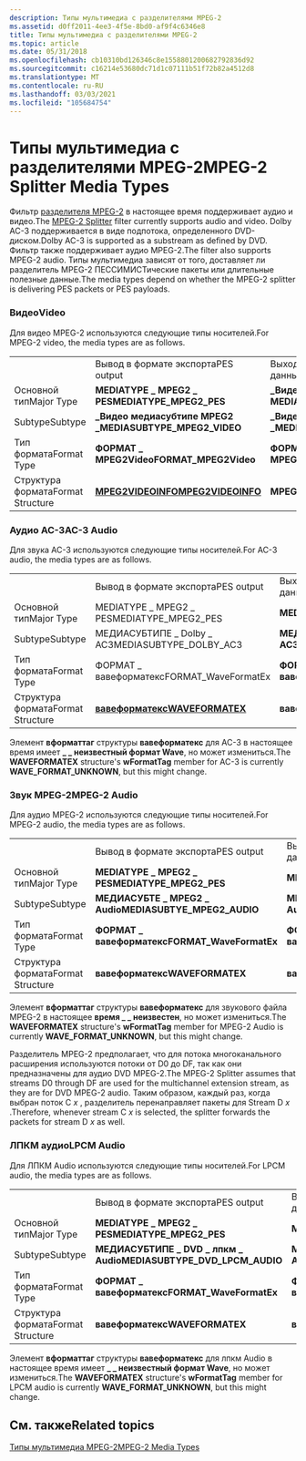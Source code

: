 ```yaml
---
description: Типы мультимедиа с разделителями MPEG-2
ms.assetid: d0ff2011-4ee3-4f5e-8bd0-af9f4c6346e8
title: Типы мультимедиа с разделителями MPEG-2
ms.topic: article
ms.date: 05/31/2018
ms.openlocfilehash: cb10310bd126346c8e1558801200682792836d92
ms.sourcegitcommit: c16214e53680dc71d1c07111b51f72b82a4512d8
ms.translationtype: MT
ms.contentlocale: ru-RU
ms.lasthandoff: 03/03/2021
ms.locfileid: "105684754"
---
```

# <a name="mpeg-2-splitter-media-types"></a><span data-ttu-id="dccf7-103">Типы мультимедиа с разделителями MPEG-2</span><span class="sxs-lookup"><span data-stu-id="dccf7-103">MPEG-2 Splitter Media Types</span></span>

<span data-ttu-id="dccf7-104">Фильтр [разделителя MPEG-2](mpeg-2-splitter.md) в настоящее время поддерживает аудио и видео.</span><span class="sxs-lookup"><span data-stu-id="dccf7-104">The [MPEG-2 Splitter](mpeg-2-splitter.md) filter currently supports audio and video.</span></span> <span data-ttu-id="dccf7-105">Dolby AC-3 поддерживается в виде подпотока, определенного DVD-диском.</span><span class="sxs-lookup"><span data-stu-id="dccf7-105">Dolby AC-3 is supported as a substream as defined by DVD.</span></span> <span data-ttu-id="dccf7-106">Фильтр также поддерживает аудио MPEG-2.</span><span class="sxs-lookup"><span data-stu-id="dccf7-106">The filter also supports MPEG-2 audio.</span></span> <span data-ttu-id="dccf7-107">Типы мультимедиа зависят от того, доставляет ли разделитель MPEG-2 ПЕССИМИСТические пакеты или длительные полезные данные.</span><span class="sxs-lookup"><span data-stu-id="dccf7-107">The media types depend on whether the MPEG-2 splitter is delivering PES packets or PES payloads.</span></span>

### <a name="video"></a><span data-ttu-id="dccf7-108">Видео</span><span class="sxs-lookup"><span data-stu-id="dccf7-108">Video</span></span>

<span data-ttu-id="dccf7-109">Для видео MPEG-2 используются следующие типы носителей.</span><span class="sxs-lookup"><span data-stu-id="dccf7-109">For MPEG-2 video, the media types are as follows.</span></span>



|                  |                                          |                                |
|------------------|------------------------------------------|--------------------------------|
|                  | <span data-ttu-id="dccf7-110">Вывод в формате экспорта</span><span class="sxs-lookup"><span data-stu-id="dccf7-110">PES output</span></span>                               | <span data-ttu-id="dccf7-111">Выходные данные полезных данных</span><span class="sxs-lookup"><span data-stu-id="dccf7-111">Payload output</span></span>                 |
| <span data-ttu-id="dccf7-112">Основной тип</span><span class="sxs-lookup"><span data-stu-id="dccf7-112">Major Type</span></span>       | <span data-ttu-id="dccf7-113">**MEDIATYPE \_ MPEG2 \_ PES**</span><span class="sxs-lookup"><span data-stu-id="dccf7-113">**MEDIATYPE\_MPEG2\_PES**</span></span>                | <span data-ttu-id="dccf7-114">**\_Видео MEDIATYPE**</span><span class="sxs-lookup"><span data-stu-id="dccf7-114">**MEDIATYPE\_Video**</span></span>           |
| <span data-ttu-id="dccf7-115">Subtype</span><span class="sxs-lookup"><span data-stu-id="dccf7-115">Subtype</span></span>          | <span data-ttu-id="dccf7-116">**\_Видео медиасубтипе MPEG2 \_**</span><span class="sxs-lookup"><span data-stu-id="dccf7-116">**MEDIASUBTYPE\_MPEG2\_VIDEO**</span></span>           | <span data-ttu-id="dccf7-117">**\_Видео медиасубтипе MPEG2 \_**</span><span class="sxs-lookup"><span data-stu-id="dccf7-117">**MEDIASUBTYPE\_MPEG2\_VIDEO**</span></span> |
| <span data-ttu-id="dccf7-118">Тип формата</span><span class="sxs-lookup"><span data-stu-id="dccf7-118">Format Type</span></span>      | <span data-ttu-id="dccf7-119">**ФОРМАТ \_ MPEG2Video**</span><span class="sxs-lookup"><span data-stu-id="dccf7-119">**FORMAT\_MPEG2Video**</span></span>                   | <span data-ttu-id="dccf7-120">**ФОРМАТ \_ MPEG2Video**</span><span class="sxs-lookup"><span data-stu-id="dccf7-120">**FORMAT\_MPEG2Video**</span></span>         |
| <span data-ttu-id="dccf7-121">Структура формата</span><span class="sxs-lookup"><span data-stu-id="dccf7-121">Format Structure</span></span> | [<span data-ttu-id="dccf7-122">**MPEG2VIDEOINFO**</span><span class="sxs-lookup"><span data-stu-id="dccf7-122">**MPEG2VIDEOINFO**</span></span>](/previous-versions/windows/desktop/api/dvdmedia/ns-dvdmedia-mpeg2videoinfo) | <span data-ttu-id="dccf7-123">**MPEG2VIDEOINFO**</span><span class="sxs-lookup"><span data-stu-id="dccf7-123">**MPEG2VIDEOINFO**</span></span>             |



 

### <a name="ac-3-audio"></a><span data-ttu-id="dccf7-124">Аудио AC-3</span><span class="sxs-lookup"><span data-stu-id="dccf7-124">AC-3 Audio</span></span>

<span data-ttu-id="dccf7-125">Для звука AC-3 используются следующие типы носителей.</span><span class="sxs-lookup"><span data-stu-id="dccf7-125">For AC-3 audio, the media types are as follows.</span></span>



|                  |                                      |                              |
|------------------|--------------------------------------|------------------------------|
|                  | <span data-ttu-id="dccf7-126">Вывод в формате экспорта</span><span class="sxs-lookup"><span data-stu-id="dccf7-126">PES output</span></span>                           | <span data-ttu-id="dccf7-127">Выходные данные полезных данных</span><span class="sxs-lookup"><span data-stu-id="dccf7-127">Payload output</span></span>               |
| <span data-ttu-id="dccf7-128">Основной тип</span><span class="sxs-lookup"><span data-stu-id="dccf7-128">Major Type</span></span>       | <span data-ttu-id="dccf7-129">MEDIATYPE \_ MPEG2 \_ PES</span><span class="sxs-lookup"><span data-stu-id="dccf7-129">MEDIATYPE\_MPEG2\_PES</span></span>                | <span data-ttu-id="dccf7-130">**MEDIATYPE \_ Audio**</span><span class="sxs-lookup"><span data-stu-id="dccf7-130">**MEDIATYPE\_Audio**</span></span>         |
| <span data-ttu-id="dccf7-131">Subtype</span><span class="sxs-lookup"><span data-stu-id="dccf7-131">Subtype</span></span>          | <span data-ttu-id="dccf7-132">МЕДИАСУБТИПЕ \_ Dolby \_ AC3</span><span class="sxs-lookup"><span data-stu-id="dccf7-132">MEDIASUBTYPE\_DOLBY\_AC3</span></span>             | <span data-ttu-id="dccf7-133">**МЕДИАСУБТИПЕ \_ Dolby \_ AC3**</span><span class="sxs-lookup"><span data-stu-id="dccf7-133">**MEDIASUBTYPE\_DOLBY\_AC3**</span></span> |
| <span data-ttu-id="dccf7-134">Тип формата</span><span class="sxs-lookup"><span data-stu-id="dccf7-134">Format Type</span></span>      | <span data-ttu-id="dccf7-135">ФОРМАТ \_ вавеформатекс</span><span class="sxs-lookup"><span data-stu-id="dccf7-135">FORMAT\_WaveFormatEx</span></span>                 | <span data-ttu-id="dccf7-136">**ФОРМАТ \_ вавеформатекс**</span><span class="sxs-lookup"><span data-stu-id="dccf7-136">**FORMAT\_WaveFormatEx**</span></span>     |
| <span data-ttu-id="dccf7-137">Структура формата</span><span class="sxs-lookup"><span data-stu-id="dccf7-137">Format Structure</span></span> | <span data-ttu-id="dccf7-138">[**вавеформатекс**](/previous-versions/dd757713(v=vs.85))</span><span class="sxs-lookup"><span data-stu-id="dccf7-138">[**WAVEFORMATEX**](/previous-versions/dd757713(v=vs.85))</span></span> | <span data-ttu-id="dccf7-139">**вавеформатекс**</span><span class="sxs-lookup"><span data-stu-id="dccf7-139">**WAVEFORMATEX**</span></span>             |



 

<span data-ttu-id="dccf7-140">Элемент **вформаттаг** структуры **вавеформатекс** для AC-3 в настоящее время имеет **\_ \_ неизвестный формат Wave**, но может измениться.</span><span class="sxs-lookup"><span data-stu-id="dccf7-140">The **WAVEFORMATEX** structure's **wFormatTag** member for AC-3 is currently **WAVE\_FORMAT\_UNKNOWN**, but this might change.</span></span>

### <a name="mpeg-2-audio"></a><span data-ttu-id="dccf7-141">Звук MPEG-2</span><span class="sxs-lookup"><span data-stu-id="dccf7-141">MPEG-2 Audio</span></span>

<span data-ttu-id="dccf7-142">Для аудио MPEG-2 используются следующие типы носителей.</span><span class="sxs-lookup"><span data-stu-id="dccf7-142">For MPEG-2 audio, the media types are as follows.</span></span>



|                  |                               |                                |
|------------------|-------------------------------|--------------------------------|
|                  | <span data-ttu-id="dccf7-143">Вывод в формате экспорта</span><span class="sxs-lookup"><span data-stu-id="dccf7-143">PES output</span></span>                    | <span data-ttu-id="dccf7-144">Выходные данные полезных данных</span><span class="sxs-lookup"><span data-stu-id="dccf7-144">Payload output</span></span>                 |
| <span data-ttu-id="dccf7-145">Основной тип</span><span class="sxs-lookup"><span data-stu-id="dccf7-145">Major Type</span></span>       | <span data-ttu-id="dccf7-146">**MEDIATYPE \_ MPEG2 \_ PES**</span><span class="sxs-lookup"><span data-stu-id="dccf7-146">**MEDIATYPE\_MPEG2\_PES**</span></span>     | <span data-ttu-id="dccf7-147">**MEDIATYPE \_ Audio**</span><span class="sxs-lookup"><span data-stu-id="dccf7-147">**MEDIATYPE\_Audio**</span></span>           |
| <span data-ttu-id="dccf7-148">Subtype</span><span class="sxs-lookup"><span data-stu-id="dccf7-148">Subtype</span></span>          | <span data-ttu-id="dccf7-149">**МЕДИАСУБТЕ \_ MPEG2 \_ Audio**</span><span class="sxs-lookup"><span data-stu-id="dccf7-149">**MEDIASUBTYE\_MPEG2\_AUDIO**</span></span> | <span data-ttu-id="dccf7-150">**МЕДИАСУБТИПЕ \_ MPEG2 \_ Audio**</span><span class="sxs-lookup"><span data-stu-id="dccf7-150">**MEDIASUBTYPE\_MPEG2\_AUDIO**</span></span> |
| <span data-ttu-id="dccf7-151">Тип формата</span><span class="sxs-lookup"><span data-stu-id="dccf7-151">Format Type</span></span>      | <span data-ttu-id="dccf7-152">**ФОРМАТ \_ вавеформатекс**</span><span class="sxs-lookup"><span data-stu-id="dccf7-152">**FORMAT\_WaveFormatEx**</span></span>      | <span data-ttu-id="dccf7-153">**ФОРМАТ \_ вавеформатекс**</span><span class="sxs-lookup"><span data-stu-id="dccf7-153">**FORMAT\_WaveFormatEx**</span></span>       |
| <span data-ttu-id="dccf7-154">Структура формата</span><span class="sxs-lookup"><span data-stu-id="dccf7-154">Format Structure</span></span> | <span data-ttu-id="dccf7-155">**вавеформатекс**</span><span class="sxs-lookup"><span data-stu-id="dccf7-155">**WAVEFORMATEX**</span></span>              | <span data-ttu-id="dccf7-156">**вавеформатекс**</span><span class="sxs-lookup"><span data-stu-id="dccf7-156">**WAVEFORMATEX**</span></span>               |



 

<span data-ttu-id="dccf7-157">Элемент **вформаттаг** структуры **вавеформатекс** для звукового файла MPEG-2 в настоящее **время \_ \_ неизвестен**, но может измениться.</span><span class="sxs-lookup"><span data-stu-id="dccf7-157">The **WAVEFORMATEX** structure's **wFormatTag** member for MPEG-2 Audio is currently **WAVE\_FORMAT\_UNKNOWN**, but this might change.</span></span>

<span data-ttu-id="dccf7-158">Разделитель MPEG-2 предполагает, что для потока многоканального расширения используются потоки от D0 до DF, так как они предназначены для аудио DVD MPEG-2.</span><span class="sxs-lookup"><span data-stu-id="dccf7-158">The MPEG-2 Splitter assumes that streams D0 through DF are used for the multichannel extension stream, as they are for DVD MPEG-2 audio.</span></span> <span data-ttu-id="dccf7-159">Таким образом, каждый раз, когда выбран поток C *x* , разделитель перенаправляет пакеты для Stream D *x* .</span><span class="sxs-lookup"><span data-stu-id="dccf7-159">Therefore, whenever stream C *x* is selected, the splitter forwards the packets for stream D *x* as well.</span></span>

### <a name="lpcm-audio"></a><span data-ttu-id="dccf7-160">ЛПКМ аудио</span><span class="sxs-lookup"><span data-stu-id="dccf7-160">LPCM Audio</span></span>

<span data-ttu-id="dccf7-161">Для ЛПКМ Audio используются следующие типы носителей.</span><span class="sxs-lookup"><span data-stu-id="dccf7-161">For LPCM audio, the media types are as follows.</span></span>



|                  |                                    |                                    |
|------------------|------------------------------------|------------------------------------|
|                  | <span data-ttu-id="dccf7-162">Вывод в формате экспорта</span><span class="sxs-lookup"><span data-stu-id="dccf7-162">PES output</span></span>                         | <span data-ttu-id="dccf7-163">Выходные данные полезных данных</span><span class="sxs-lookup"><span data-stu-id="dccf7-163">Payload output</span></span>                     |
| <span data-ttu-id="dccf7-164">Основной тип</span><span class="sxs-lookup"><span data-stu-id="dccf7-164">Major Type</span></span>       | <span data-ttu-id="dccf7-165">**MEDIATYPE \_ MPEG2 \_ PES**</span><span class="sxs-lookup"><span data-stu-id="dccf7-165">**MEDIATYPE\_MPEG2\_PES**</span></span>          | <span data-ttu-id="dccf7-166">**MEDIATYPE \_ Audio**</span><span class="sxs-lookup"><span data-stu-id="dccf7-166">**MEDIATYPE\_Audio**</span></span>               |
| <span data-ttu-id="dccf7-167">Subtype</span><span class="sxs-lookup"><span data-stu-id="dccf7-167">Subtype</span></span>          | <span data-ttu-id="dccf7-168">**МЕДИАСУБТИПЕ \_ DVD \_ лпкм \_ Audio**</span><span class="sxs-lookup"><span data-stu-id="dccf7-168">**MEDIASUBTYPE\_DVD\_LPCM\_AUDIO**</span></span> | <span data-ttu-id="dccf7-169">**МЕДИАСУБТИПЕ \_ DVD \_ лпкм \_ Audio**</span><span class="sxs-lookup"><span data-stu-id="dccf7-169">**MEDIASUBTYPE\_DVD\_LPCM\_AUDIO**</span></span> |
| <span data-ttu-id="dccf7-170">Тип формата</span><span class="sxs-lookup"><span data-stu-id="dccf7-170">Format Type</span></span>      | <span data-ttu-id="dccf7-171">**ФОРМАТ \_ вавеформатекс**</span><span class="sxs-lookup"><span data-stu-id="dccf7-171">**FORMAT\_WaveFormatEx**</span></span>           | <span data-ttu-id="dccf7-172">**ФОРМАТ \_ вавеформатекс**</span><span class="sxs-lookup"><span data-stu-id="dccf7-172">**FORMAT\_WaveFormatEx**</span></span>           |
| <span data-ttu-id="dccf7-173">Структура формата</span><span class="sxs-lookup"><span data-stu-id="dccf7-173">Format Structure</span></span> | <span data-ttu-id="dccf7-174">**вавеформатекс**</span><span class="sxs-lookup"><span data-stu-id="dccf7-174">**WAVEFORMATEX**</span></span>                   | <span data-ttu-id="dccf7-175">**вавеформатекс**</span><span class="sxs-lookup"><span data-stu-id="dccf7-175">**WAVEFORMATEX**</span></span>                   |



 

<span data-ttu-id="dccf7-176">Элемент **вформаттаг** структуры **вавеформатекс** для лпкм Audio в настоящее время имеет **\_ \_ неизвестный формат Wave**, но может измениться.</span><span class="sxs-lookup"><span data-stu-id="dccf7-176">The **WAVEFORMATEX** structure's **wFormatTag** member for LPCM audio is currently **WAVE\_FORMAT\_UNKNOWN**, but this might change.</span></span>

## <a name="related-topics"></a><span data-ttu-id="dccf7-177">См. также</span><span class="sxs-lookup"><span data-stu-id="dccf7-177">Related topics</span></span>

<dl> <dt>

[<span data-ttu-id="dccf7-178">Типы мультимедиа MPEG-2</span><span class="sxs-lookup"><span data-stu-id="dccf7-178">MPEG-2 Media Types</span></span>](mpeg-2-media-types.md)
</dt> </dl>

 

 
